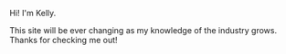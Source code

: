 Hi!  I'm Kelly.  

This site will be ever changing as my knowledge of the industry grows.  Thanks for checking me out!

